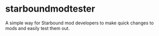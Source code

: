 # starboundmodtester
A simple way for Starbound mod developers to make quick changes to mods and easily test them out.

